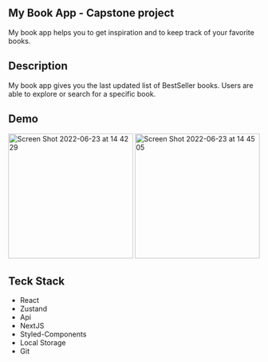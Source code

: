 

## My Book App - Capstone project

 My book app helps you to get inspiration and to keep track of your favorite books. 

## Description

My book app gives you the last updated list of BestSeller books. Users are able to explore or search for a specific book.

## Demo

<img width="250" alt="Screen Shot 2022-06-23 at 14 42 29" src="https://user-images.githubusercontent.com/47370165/175301091-b66ce4e9-6ffa-471e-9fea-1dcb2ed5ace3.png" >   <img width="250" alt="Screen Shot 2022-06-23 at 14 45 05" src="https://user-images.githubusercontent.com/47370165/175301630-a6774cfe-ee88-40bd-8467-e3af61c2fbf3.png">


## Teck Stack

- React
- Zustand
- Api
- NextJS
- Styled-Components
- Local Storage
- Git



